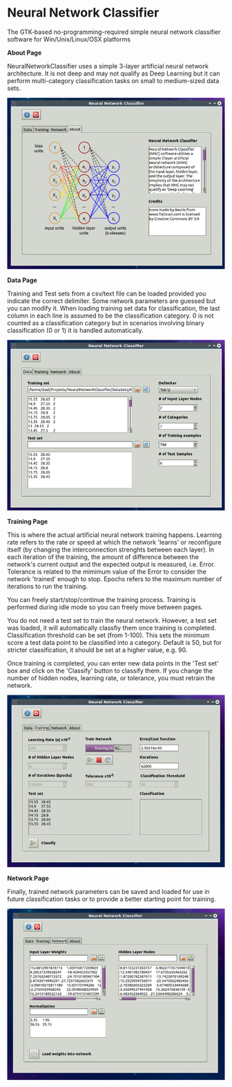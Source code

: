 # Neural Network Classifier
The GTK-based no-programming-required simple neural network classifier software for Win/Unix/Linux/OSX platforms

**About Page**

NeuralNetworkClassifier uses a simple 3-layer artificial neural network architecture. It is not deep and may not qualify as Deep Learning but it can perform multi-category classification tasks on small to medium-sized data sets.

![About Page](/Screenshots/about.png)

**Data Page**

Training and Test sets from a csv/text file can be loaded provided you indicate the correct delimiter. Some network parameters are guessed but you can modify it. When loading training set data for classification, the last column in each line is assumed to be the classification category. 0 is not counted as a classification category but in scenarios involving binary classification (0 or 1) it is handled automatically. 

![Data Page](/Screenshots/data.png)

**Training Page**

This is where the actual artificial neural network training happens. Learning rate refers to the rate or speed at which the network 'learns' or reconfigure itself (by changing the interconnection strenghts between each layer). In each iteration of the training, the amount of difference between the network's current output and the expected output is measured, i.e. Error. Tolerance is related to the mimimum value of the Error to consider the network 'trained' enough to stop. Epochs refers to the maximum number of iterations to run the training.

You can freely start/stop/continue the training process. Training is performed during idle mode so you can freely move between pages. 

You do not need a test set to train the neural network. However, a test set was loaded, it will automatically classfiy them once training is completed. Classification threshold can be set (from 1-100). This sets the minimum score a test data point to be classified into a category. Default is 50, but for stricter classification, it should be set at a higher value, e.g. 90.

Once training is completed, you can enter new data points in the 'Test set' box and click on the 'Classify' button to classify them. If you change the number of hidden nodes, learning rate, or tolerance, you must retrain the network. 

![Training Page](/Screenshots/training.png)

**Network Page**

Finally, trained network parameters can be saved and loaded for use in future classification tasks or to provide a better starting point for training.

![Network Page](/Screenshots/network.png)

